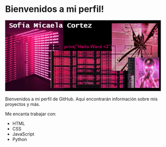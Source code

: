 # Bienvenidos a mi perfil!

<html>
<head>
 
</body>
</html>



![Descripción de la imagen](https://github.com/sofiacortexmicaela/sofiacortexmicaela/blob/main/otra.drawio.png?raw=true)

<p>Bienvenidos a mi perfil de GitHub. Aquí encontrarán información sobre mis proyectos y más.</p>

<p>Me encanta trabajar con:</p>
<ul>
    <li>HTML</li>
    <li>CSS</li>
    <li>JavaScript</li>
    <li>Python</li>
</ul>


